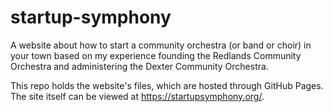 # startup-symphony

A website about how to start a community orchestra (or band or choir) in your town based on my experience founding the Redlands Community Orchestra and administering the Dexter Community Orchestra.

This repo holds the website's files, which are hosted through GitHub Pages. The site itself can be viewed at https://startupsymphony.org/.
